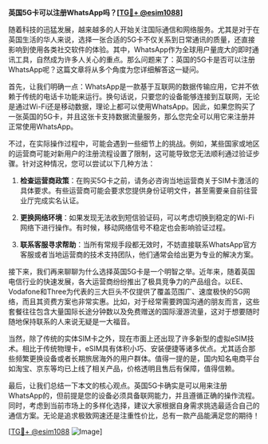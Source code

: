 **英国5G卡可以注册WhatsApp吗？[[TG💪+ @esim1088](https://t.me/s/esim1088)]**

随着科技的迅猛发展，越来越多的人开始关注国际通信和网络服务。尤其是对于在英国生活的华人来说，选择一张合适的5G卡不仅关系到日常通讯的质量，还直接影响到使用各类社交软件的体验。其中，WhatsApp作为全球用户量庞大的即时通讯工具，自然成为许多人关心的重点。那么问题来了：英国的5G卡是否可以注册WhatsApp呢？这篇文章将从多个角度为您详细解答这一疑问。

首先，让我们明确一点：WhatsApp是一款基于互联网的数据传输应用，它并不依赖于传统的电话卡功能来运行。换句话说，只要您的设备能够连接到互联网，无论是通过Wi-Fi还是移动数据，理论上都可以使用WhatsApp。因此，如果您购买了一张英国的5G卡，并且这张卡支持数据流量服务，那么您完全可以用它来注册并正常使用WhatsApp。

不过，在实际操作过程中，可能会遇到一些细节上的挑战。例如，某些国家或地区的运营商可能对新用户的注册流程设置了限制，这可能导致您无法顺利通过验证步骤。针对这种情况，您可以尝试以下几种方法：

1. **检查运营商政策**：在购买5G卡之前，请务必咨询当地运营商关于SIM卡激活的具体要求。有些运营商可能会要求您提供身份证明文件，甚至需要亲自前往营业厅完成实名认证。
   
2. **更换网络环境**：如果发现无法收到短信验证码，可以考虑切换到稳定的Wi-Fi网络下进行操作。有时候，移动网络信号不稳定也会影响验证过程。
   
3. **联系客服寻求帮助**：当所有常规手段都无效时，不妨直接联系WhatsApp官方客服或者当地运营商的技术支持团队，他们通常会给出更为专业的解决方案。

接下来，我们再来聊聊为什么选择英国5G卡是一个明智之举。近年来，随着英国电信行业的快速发展，各大运营商纷纷推出了极具竞争力的产品组合。以EE、Vodafone和Three为代表的三大巨头不仅提供了覆盖范围广、速度极快的5G网络，而且其资费方案也非常实惠。比如，对于经常需要跨国沟通的朋友而言，这些套餐往往包含大量国际长途分钟数以及免费赠送的国际漫游流量，这对于想要随时随地保持联系的人来说无疑是一大福音。

当然，除了传统的实体SIM卡之外，现在市面上还出现了许多新型的虚拟eSIM技术。相比于传统物理卡，eSIM具有体积小巧、安装便捷等诸多优点。尤其适合那些频繁更换设备或者长期旅居海外的用户群体。值得一提的是，国内知名电商平台如淘宝、京东等均已上线了相关产品，价格透明且售后有保障，值得信赖。

最后，让我们总结一下本文的核心观点。英国5G卡确实是可以用来注册WhatsApp的，但前提是您的设备必须具备联网能力，并且遵循正确的操作流程。同时，考虑到当前市场上的多样化选择，建议大家根据自身需求挑选最适合自己的通信方案。无论是追求极致网速还是注重性价比，总有一款产品能满足您的期待！

[[TG💪+ @esim1088](https://t.me/s/esim1088) ![Image](https://i.postimg.cc/4NQfJmqS/Snipaste-2025-05-13-00-14-12.png)]